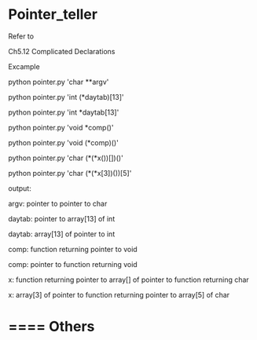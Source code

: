 Pointer_teller
====

Refer to <The C programming language> 

Ch5.12 Complicated Declarations

Excample

python pointer.py 'char **argv'

python pointer.py 'int (*daytab)[13]'

python pointer.py 'int *daytab[13]'

python pointer.py 'void *comp()'

python pointer.py 'void (*comp)()'

python pointer.py 'char (*(*x())[])()'

python pointer.py 'char (*(*x[3])())[5]'

output:

argv: pointer to pointer to char

daytab: pointer to array[13] of int

daytab: array[13] of pointer to int

comp: function returning pointer to void

comp: pointer to function returning void

x: function returning pointer to array[] of pointer to function returning char

x: array[3] of pointer to function returning pointer to array[5] of char

====
Others
====
